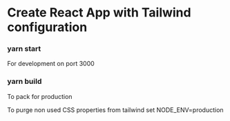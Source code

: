 # Create React App with Tailwind configuration

### yarn start
For development on port 3000

### yarn build
To pack for production

To purge non used CSS properties from tailwind set NODE_ENV=production